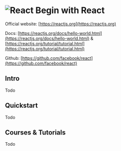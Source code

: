 # ![React](https://rawgit.com/asankasri/begin-with-it-alpha/master/icons/react_128x128.png "React") Begin with React

Official website: [https://reactjs.org](https://reactjs.org)

Docs: [https://reactjs.org/docs/hello-world.html](https://reactjs.org/docs/hello-world.html) & [https://reactjs.org/tutorial/tutorial.html](https://reactjs.org/tutorial/tutorial.html)

Github: [https://github.com/facebook/react](https://github.com/facebook/react)

## Intro

Todo

## Quickstart

Todo

## Courses & Tutorials

Todo
